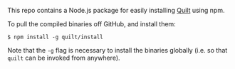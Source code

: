 This repo contains a Node.js package for easily installing
[Quilt](http://quilt.io) using npm.

To pull the compiled binaries off GitHub, and install them:
```
$ npm install -g quilt/install
```
Note that the `-g` flag is necessary to install the binaries globally (i.e. so
that `quilt` can be invoked from anywhere).
